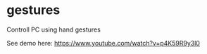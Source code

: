# gestures
Controll PC using hand gestures

See demo here: https://www.youtube.com/watch?v=p4K59R9y3l0
